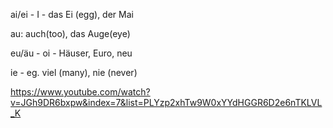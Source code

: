 ai/ei - I - das Ei (egg), der Mai

au: auch(too), das Auge(eye)

eu/äu - oi - Häuser, Euro, neu

ie - eg. viel (many), nie (never)





https://www.youtube.com/watch?v=JGh9DR6bxpw&index=7&list=PLYzp2xhTw9W0xYYdHGGR6D2e6nTKLVL_K